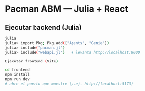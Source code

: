# Pacman ABM — Julia + React

## Ejecutar backend (Julia)
```bash
julia
julia> import Pkg; Pkg.add(["Agents", "Genie"])
julia> include("pacman.jl")
julia> include("webapi.jl")   # levanta http://localhost:8000

Ejecutar frontend (Vite)

cd frontend
npm install
npm run dev
# abre el puerto que muestre (p.ej. http://localhost:5173)